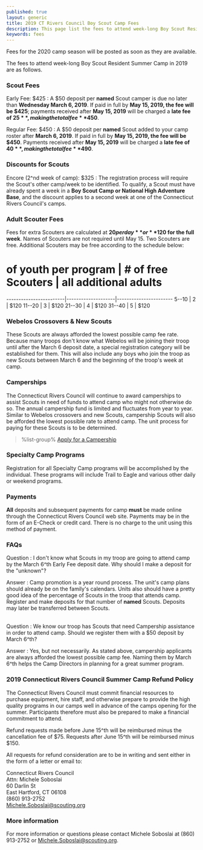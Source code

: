 ```yaml
---
published: true
layout: generic
title: 2019 CT Rivers Council Boy Scout Camp Fees
description: This page list the fees to attend week-long Boy Scout Resident Summer Camp in 2019 at Connecticut Rivers Council Scout Camps.
keywords: fees
---
```


<div class="alert alert-info">
Fees for the 2020 camp season will be posted as soon as they are available.
</div>

The fees to attend week-long Boy Scout Resident Summer Camp in 2019 are as follows.

### Scout Fees

Early Fee: $425
: A $50 deposit per **named** Scout camper is due no later than **Wednesday March 6, 2019**.
  If paid in full by **May 15, 2019, the fee will be $425**; payments received
  after **May 15, 2019** will be charged a **late fee of $25**, making the total fee
  **$450**.

Regular Fee: $450
: A $50 deposit per **named** Scout added to your camp roster after
  **March 6, 2019**. If paid in full by **May 15, 2019, the fee will be $450**.
  Payments received after **May 15, 2019** will be charged a **late fee of $40**,
  making the total fee **$490**.

### Discounts for Scouts

Encore (2^nd week of camp): $325
: The registration process will require the Scout's other camp/week to be
  identified. To qualify, a Scout must have already spent a week in a
  **Boy Scout Camp or National High Adventure Base**, and the discount applies to a
  second week at one of the Connecticut Rivers Council's camps.

### Adult Scouter Fees

Fees for extra Scouters are calculated at **$20 per day** or **$120 for the full week**. Names of
Scouters are not required until May 15. Two Scouters are free. Additional
Scouters may be free according to the schedule below:

 # of youth per program | # of free Scouters | all additional adults
------------------------|--------------------|-----------------------
  5--10                 | 2                  | $120
 11--20                 | 3                  | $120
 21--30                 | 4                  | $120
 31--40                 | 5                  | $120

### Webelos Crossovers & New Scouts

These Scouts are always afforded the lowest possible camp fee rate. Because
many troops don't know what Webelos will be joining their troop until after the
March 6 deposit date, a special registration category will be established for
them. This will also include any boys who join the troop as new Scouts between
March 6 and the beginning of the troop's week at camp.

### Camperships

The Connecticut Rivers Council will continue to award camperships to assist 
Scouts in need of funds to attend camp who might not otherwise do so. The annual
 campership fund is limited and fluctuates from year to year. Similar to Webelos
 crossovers and new Scouts, campership Scouts will also be afforded the lowest 
possible rate to attend camp. The unit process for paying for these Scouts is to
 be determined.

> %list-group%
> <a href="{{ site.url }}/boy-scouts/fees/camperships/" class="list-group-item">Apply for a Campership</a>

### Specialty Camp Programs

Registration for all Specialty Camp programs will be accomplished by the
individual. These programs will include Trail to Eagle and various other daily 
or weekend programs.

### Payments

**All** deposits and subsequent payments for camp **must** be made online
through the Connecticut Rivers Council web site.
Payments may be in the form of an E-Check or credit card. There is no charge to
the unit using this method of payment.

### FAQs

Question
: I don't know what Scouts in my troop are going to attend camp by the March
6^th Early Fee deposit date. Why should I make a deposit for the "unknown"?

Answer
: Camp promotion is a year round process. The unit's camp plans should already
  be on the family's calendars. Units also should have a pretty good idea of
  the percentage of Scouts in the troop that attends camp. Register and make
  deposits for that number of **named** Scouts. Deposits may later be
  transferred between Scouts.

<br/>
Question
: We know our troop has Scouts that need Campership assistance in order to
  attend camp. Should we register them with a $50 deposit by March 6^th?

Answer
: Yes, but not necessarily. As stated above, campership applicants are always
  afforded the lowest possible camp fee. Naming them by March 6^th helps the Camp
  Directors in planning for a great summer program.

### 2019 Connecticut Rivers Council Summer Camp Refund Policy

The Connecticut Rivers Council must commit financial resources to purchase
equipment, hire staff, and otherwise prepare to provide the high quality
programs in our camps well in advance of the camps opening for the summer. Participants therefore
must also be prepared to make a financial commitment to attend.

Refund requests made before
June 15^th will be reimbursed minus the cancellation fee of $75. Requests after June 15^th
will be reimbursed minus $150.

All requests for refund consideration are to be in writing and sent either in
the form of a letter or email to:

Connecticut Rivers Council<br>
Attn: Michele Soboslai<br>
60 Darlin St<br>
East Hartford, CT 06108<br>
(860) 913-2752<br>
[Michele.Soboslai@scouting.org](mailto:Michele.Soboslai@scouting.org)

### More information

For more information or questions please contact Michele Soboslai at (860) 913-2752 or [Michele.Soboslai@scouting.org](mailto:Michele.Soboslai@scouting.org).
